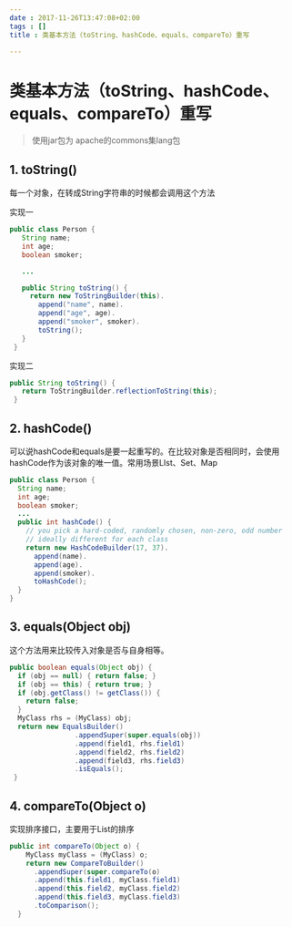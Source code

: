 ```yaml
---
date : 2017-11-26T13:47:08+02:00
tags : []
title : 类基本方法（toString、hashCode、equals、compareTo）重写

---
```

# 类基本方法（toString、hashCode、equals、compareTo）重写

> 使用jar包为 apache的commons集lang包

## 1.  toString()
每一个对象，在转成String字符串的时候都会调用这个方法

实现一
```java
public class Person {
   String name;
   int age;
   boolean smoker;

   ...

   public String toString() {
     return new ToStringBuilder(this).
       append("name", name).
       append("age", age).
       append("smoker", smoker).
       toString();
   }
 }
```

实现二

```java
public String toString() {
   return ToStringBuilder.reflectionToString(this);
 }
```

## 2.  hashCode()

可以说hashCode和equals是要一起重写的。在比较对象是否相同时，会使用hashCode作为该对象的唯一值。常用场景LIst、Set、Map
```java
public class Person {
  String name;
  int age;
  boolean smoker;
  ...
  public int hashCode() {
    // you pick a hard-coded, randomly chosen, non-zero, odd number
    // ideally different for each class
    return new HashCodeBuilder(17, 37).
      append(name).
      append(age).
      append(smoker).
      toHashCode();
  }
}
```

## 3.  equals(Object obj)
这个方法用来比较传入对象是否与自身相等。
```java
public boolean equals(Object obj) {
  if (obj == null) { return false; }
  if (obj == this) { return true; }
  if (obj.getClass() != getClass()) {
    return false;
  }
  MyClass rhs = (MyClass) obj;
  return new EqualsBuilder()
                .appendSuper(super.equals(obj))
                .append(field1, rhs.field1)
                .append(field2, rhs.field2)
                .append(field3, rhs.field3)
                .isEquals();
 }
```
## 4.  compareTo(Object o)
实现排序接口，主要用于List的排序
```java
public int compareTo(Object o) {
    MyClass myClass = (MyClass) o;
    return new CompareToBuilder()
      .appendSuper(super.compareTo(o)
      .append(this.field1, myClass.field1)
      .append(this.field2, myClass.field2)
      .append(this.field3, myClass.field3)
      .toComparison();
  }
```
